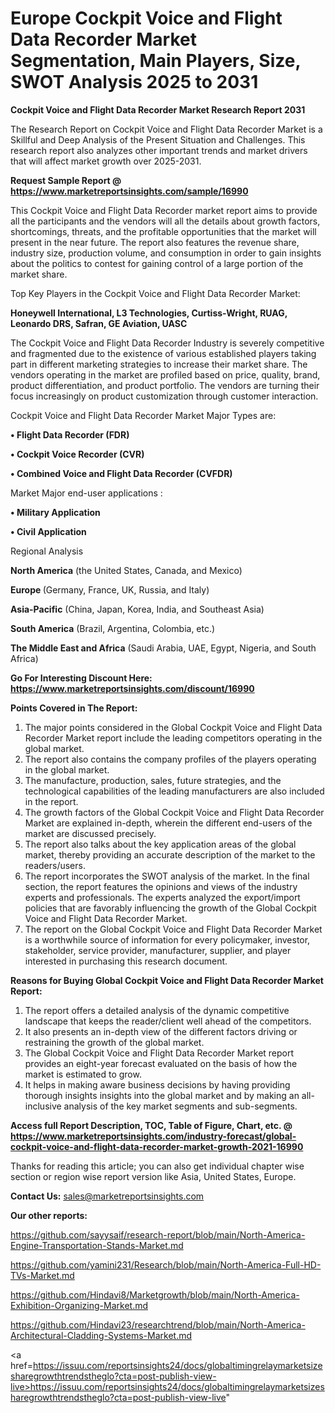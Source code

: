 # Europe Cockpit Voice and Flight Data Recorder Market Segmentation, Main Players, Size, SWOT Analysis 2025 to 2031

<strong>Cockpit Voice and Flight Data Recorder Market Research Report 2031</strong>

The Research Report on Cockpit Voice and Flight Data Recorder Market is a Skillful and Deep Analysis of the Present Situation and Challenges. This research report also analyzes other important trends and market drivers that will affect market growth over 2025-2031.

<strong>Request Sample Report @ <a href=https://www.marketreportsinsights.com/sample/16990>https://www.marketreportsinsights.com/sample/16990</a></strong>

This Cockpit Voice and Flight Data Recorder market report aims to provide all the participants and the vendors will all the details about growth factors, shortcomings, threats, and the profitable opportunities that the market will present in the near future. The report also features the revenue share, industry size, production volume, and consumption in order to gain insights about the politics to contest for gaining control of a large portion of the market share.

Top Key Players in the Cockpit Voice and Flight Data Recorder Market:

<strong>Honeywell International, L3 Technologies, Curtiss-Wright, RUAG, Leonardo DRS, Safran, GE Aviation, UASC</strong>

The Cockpit Voice and Flight Data Recorder Industry is severely competitive and fragmented due to the existence of various established players taking part in different marketing strategies to increase their market share. The vendors operating in the market are profiled based on price, quality, brand, product differentiation, and product portfolio. The vendors are turning their focus increasingly on product customization through customer interaction.

Cockpit Voice and Flight Data Recorder Market Major Types are:

<strong>• Flight Data Recorder (FDR)

• Cockpit Voice Recorder (CVR)

• Combined Voice and Flight Data Recorder (CVFDR)</strong>

Market Major end-user applications :

<strong>• Military Application

• Civil Application</strong>

Regional Analysis

</u><strong><b>North America</b></strong> (the United States, Canada, and Mexico)

<strong><b>Europe </b></strong>(Germany, France, UK, Russia, and Italy)

<strong><b>Asia-Pacific</b></strong> (China, Japan, Korea, India, and Southeast Asia)

<strong><b>South America</b></strong> (Brazil, Argentina, Colombia, etc.)

<strong><b>The Middle East and Africa</b></strong> (Saudi Arabia, UAE, Egypt, Nigeria, and South Africa)

<strong>Go For Interesting Discount Here: <a href=https://www.marketreportsinsights.com/discount/16990>https://www.marketreportsinsights.com/discount/16990</a></strong>

<strong>Points Covered in The Report:</strong>
<ol>
  <li>The major points considered in the Global Cockpit Voice and Flight Data Recorder Market report include the leading competitors operating in the global market.</li>
  <li>The report also contains the company profiles of the players operating in the global market.</li>
  <li>The manufacture, production, sales, future strategies, and the technological capabilities of the leading manufacturers are also included in the report.</li>
  <li>The growth factors of the Global Cockpit Voice and Flight Data Recorder Market are explained in-depth, wherein the different end-users of the market are discussed precisely.</li>
  <li>The report also talks about the key application areas of the global market, thereby providing an accurate description of the market to the readers/users.</li>
  <li>The report incorporates the SWOT analysis of the market. In the final section, the report features the opinions and views of the industry experts and professionals. The experts analyzed the export/import policies that are favorably influencing the growth of the Global Cockpit Voice and Flight Data Recorder Market.</li>
  <li>The report on the Global Cockpit Voice and Flight Data Recorder Market is a worthwhile source of information for every policymaker, investor, stakeholder, service provider, manufacturer, supplier, and player interested in purchasing this research document.</li>
</ol>
<strong>Reasons for Buying Global Cockpit Voice and Flight Data Recorder Market Report:</strong>

<ol>
  <li>The report offers a detailed analysis of the dynamic competitive landscape that keeps the reader/client well ahead of the competitors.</li>
  <li>It also presents an in-depth view of the different factors driving or restraining the growth of the global market.</li>
  <li>The Global Cockpit Voice and Flight Data Recorder Market report provides an eight-year forecast evaluated on the basis of how the market is estimated to grow.</li>
  <li>It helps in making aware business decisions by having providing thorough insights insights into the global market and by making an all-inclusive analysis of the key market segments and sub-segments.</li>
</ol>
<strong>Access full Report Description, TOC, Table of Figure, Chart, etc. @ <a href=https://www.marketreportsinsights.com/industry-forecast/global-cockpit-voice-and-flight-data-recorder-market-growth-2021-16990>https://www.marketreportsinsights.com/industry-forecast/global-cockpit-voice-and-flight-data-recorder-market-growth-2021-16990</a></strong>


Thanks for reading this article; you can also get individual chapter wise section or region wise report version like Asia, United States, Europe.

<strong>Contact Us:</strong>
sales@marketreportsinsights.com

<strong>Our other reports:</strong>

<a href=https://github.com/sayysaif/research-report/blob/main/North-America-Engine-Transportation-Stands-Market.md>https://github.com/sayysaif/research-report/blob/main/North-America-Engine-Transportation-Stands-Market.md</a>

<a href=https://github.com/yamini231/Research/blob/main/North-America-Full-HD-TVs-Market.md>https://github.com/yamini231/Research/blob/main/North-America-Full-HD-TVs-Market.md</a>

<a href=https://github.com/Hindavi8/Marketgrowth/blob/main/North-America-Exhibition-Organizing-Market.md>https://github.com/Hindavi8/Marketgrowth/blob/main/North-America-Exhibition-Organizing-Market.md</a>

<a href=https://github.com/Hindavi23/researchtrend/blob/main/North-America-Architectural-Cladding-Systems-Market.md>https://github.com/Hindavi23/researchtrend/blob/main/North-America-Architectural-Cladding-Systems-Market.md</a>

<a href=https://issuu.com/reportsinsights24/docs/globaltimingrelaymarketsizesharegrowthtrendstheglo?cta=post-publish-view-live>https://issuu.com/reportsinsights24/docs/globaltimingrelaymarketsizesharegrowthtrendstheglo?cta=post-publish-view-live</a>"
